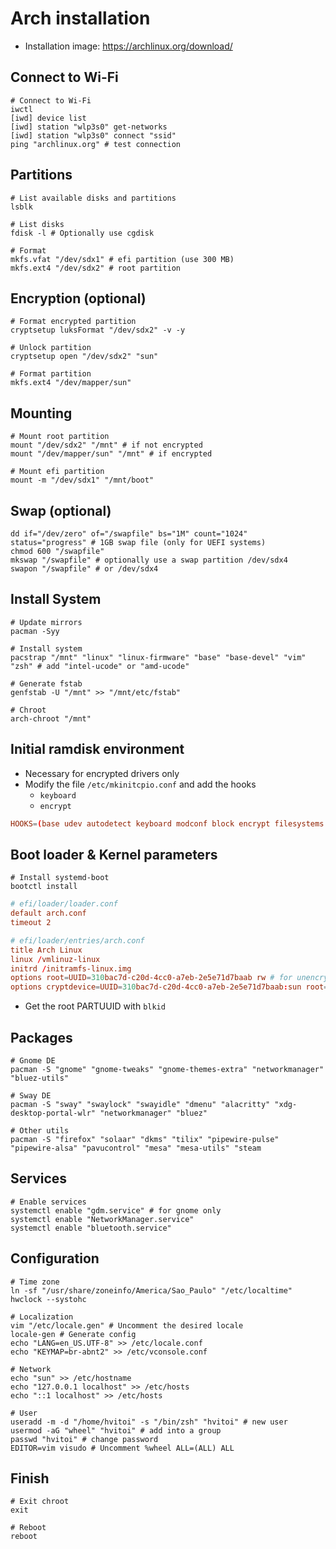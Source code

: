 # Arch installation

- Installation image: <https://archlinux.org/download/>

## Connect to Wi-Fi

```shell
# Connect to Wi-Fi
iwctl
[iwd] device list
[iwd] station "wlp3s0" get-networks
[iwd] station "wlp3s0" connect "ssid"
ping "archlinux.org" # test connection
```

## Partitions

```shell
# List available disks and partitions
lsblk

# List disks
fdisk -l # Optionally use cgdisk

# Format
mkfs.vfat "/dev/sdx1" # efi partition (use 300 MB)
mkfs.ext4 "/dev/sdx2" # root partition
```

## Encryption (optional)

```shell
# Format encrypted partition
cryptsetup luksFormat "/dev/sdx2" -v -y

# Unlock partition
cryptsetup open "/dev/sdx2" "sun"

# Format partition
mkfs.ext4 "/dev/mapper/sun"
```

## Mounting

```shell
# Mount root partition
mount "/dev/sdx2" "/mnt" # if not encrypted
mount "/dev/mapper/sun" "/mnt" # if encrypted

# Mount efi partition
mount -m "/dev/sdx1" "/mnt/boot"
```

## Swap (optional)

```shell
dd if="/dev/zero" of="/swapfile" bs="1M" count="1024" status="progress" # 1GB swap file (only for UEFI systems)
chmod 600 "/swapfile"
mkswap "/swapfile" # optionally use a swap partition /dev/sdx4
swapon "/swapfile" # or /dev/sdx4
```

## Install System

```shell
# Update mirrors
pacman -Syy

# Install system
pacstrap "/mnt" "linux" "linux-firmware" "base" "base-devel" "vim" "zsh" # add "intel-ucode" or "amd-ucode"

# Generate fstab
genfstab -U "/mnt" >> "/mnt/etc/fstab"

# Chroot
arch-chroot "/mnt"
```

## Initial ramdisk environment

- Necessary for encrypted drivers only
- Modify the file `/etc/mkinitcpio.conf` and add the hooks
  - `keyboard`
  - `encrypt`

```conf
HOOKS=(base udev autodetect keyboard modconf block encrypt filesystems fsck)
```

## Boot loader & Kernel parameters

```shell
# Install systemd-boot
bootctl install
```

```conf
# efi/loader/loader.conf
default arch.conf
timeout 2
```

```conf
# efi/loader/entries/arch.conf
title Arch Linux
linux /vmlinuz-linux
initrd /initramfs-linux.img
options root=UUID=310bac7d-c20d-4cc0-a7eb-2e5e71d7baab rw # for unencrypted devices
options cryptdevice=UUID=310bac7d-c20d-4cc0-a7eb-2e5e71d7baab:sun root=/dev/mapper/sun rw # for encrypted devices
```

- Get the root PARTUUID with `blkid`

## Packages

```shell
# Gnome DE
pacman -S "gnome" "gnome-tweaks" "gnome-themes-extra" "networkmanager" "bluez-utils"

# Sway DE
pacman -S "sway" "swaylock" "swayidle" "dmenu" "alacritty" "xdg-desktop-portal-wlr" "networkmanager" "bluez"

# Other utils
pacman -S "firefox" "solaar" "dkms" "tilix" "pipewire-pulse" "pipewire-alsa" "pavucontrol" "mesa" "mesa-utils" "steam
```

## Services

```shell
# Enable services
systemctl enable "gdm.service" # for gnome only
systemctl enable "NetworkManager.service"
systemctl enable "bluetooth.service"
```

## Configuration

```shell
# Time zone
ln -sf "/usr/share/zoneinfo/America/Sao_Paulo" "/etc/localtime"
hwclock --systohc

# Localization
vim "/etc/locale.gen" # Uncomment the desired locale
locale-gen # Generate config
echo "LANG=en_US.UTF-8" >> /etc/locale.conf
echo "KEYMAP=br-abnt2" >> /etc/vconsole.conf

# Network
echo "sun" >> /etc/hostname
echo "127.0.0.1 localhost" >> /etc/hosts
echo "::1 localhost" >> /etc/hosts

# User
useradd -m -d "/home/hvitoi" -s "/bin/zsh" "hvitoi" # new user
usermod -aG "wheel" "hvitoi" # add into a group
passwd "hvitoi" # change password
EDITOR=vim visudo # Uncomment %wheel ALL=(ALL) ALL
```

## Finish

```shell
# Exit chroot
exit

# Reboot
reboot
```
